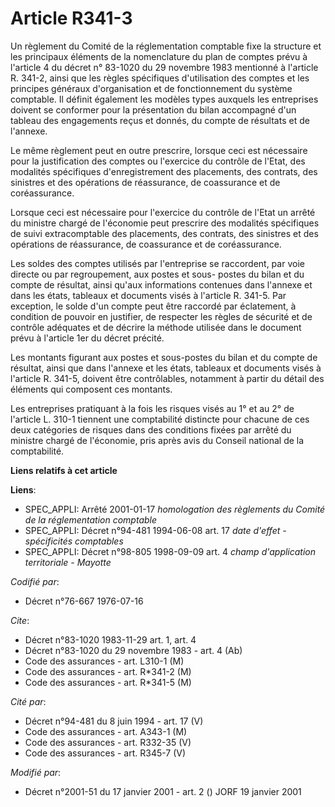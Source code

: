 # Article R341-3

Un règlement du Comité de la réglementation comptable fixe la structure et les principaux éléments de la nomenclature du plan
de comptes prévu à l'article 4 du décret n° 83-1020 du 29 novembre 1983 mentionné à l'article R. 341-2, ainsi que les règles
spécifiques d'utilisation des comptes et les principes généraux d'organisation et de fonctionnement du système comptable. Il
définit également les modèles types auxquels les entreprises doivent se conformer pour la présentation du bilan accompagné
d'un tableau des engagements reçus et donnés, du compte de résultats et de l'annexe.

Le même règlement peut en outre prescrire, lorsque ceci est nécessaire pour la justification des comptes ou l'exercice du
contrôle de l'Etat, des modalités spécifiques d'enregistrement des placements, des contrats, des sinistres et des opérations
de réassurance, de coassurance et de coréassurance.

Lorsque ceci est nécessaire pour l'exercice du contrôle de l'Etat un arrêté du ministre chargé de l'économie peut prescrire
des modalités spécifiques de suivi extracomptable des placements, des contrats, des sinistres et des opérations de
réassurance, de coassurance et de coréassurance.

Les soldes des comptes utilisés par l'entreprise se raccordent, par voie directe ou par regroupement, aux postes et sous-
postes du bilan et du compte de résultat, ainsi qu'aux informations contenues dans l'annexe et dans les états, tableaux et
documents visés à l'article R. 341-5. Par exception, le solde d'un compte peut être raccordé par éclatement, à condition de
pouvoir en justifier, de respecter les règles de sécurité et de contrôle adéquates et de décrire la méthode utilisée dans le
document prévu à l'article 1er du décret précité.

Les montants figurant aux postes et sous-postes du bilan et du compte de résultat, ainsi que dans l'annexe et les états,
tableaux et documents visés à l'article R. 341-5, doivent être contrôlables, notamment à partir du détail des éléments qui
composent ces montants.

Les entreprises pratiquant à la fois les risques visés au 1° et au 2° de l'article L. 310-1 tiennent une comptabilité
distincte pour chacune de ces deux catégories de risques dans des conditions fixées par arrêté du ministre chargé de
l'économie, pris après avis du Conseil national de la comptabilité.

**Liens relatifs à cet article**

**Liens**:

  - SPEC_APPLI: Arrêté 2001-01-17 *homologation des règlements du Comité de la réglementation comptable*
  - SPEC_APPLI: Décret n°94-481 1994-06-08 art. 17 *date d'effet - spécificités comptables*
  - SPEC_APPLI: Décret n°98-805 1998-09-09 art. 4 *champ d'application territoriale - Mayotte*

_Codifié par_:

  - Décret n°76-667 1976-07-16

_Cite_:

  - Décret n°83-1020 1983-11-29 art. 1, art. 4
  - Décret n°83-1020 du 29 novembre 1983 - art. 4 (Ab)
  - Code des assurances - art. L310-1 (M)
  - Code des assurances - art. R*341-2 (M)
  - Code des assurances - art. R*341-5 (M)

_Cité par_:

  - Décret n°94-481 du 8 juin 1994 - art. 17 (V)
  - Code des assurances - art. A343-1 (M)
  - Code des assurances - art. R332-35 (V)
  - Code des assurances - art. R345-7 (V)

_Modifié par_:

  - Décret n°2001-51 du 17 janvier 2001 - art. 2 () JORF 19 janvier 2001
